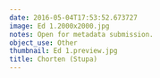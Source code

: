 ```yaml
---
date: 2016-05-04T17:53:52.673727
image: Ed 1.2000x2000.jpg
notes: Open for metadata submission.
object_use: Other
thumbnail: Ed 1.preview.jpg
title: Chorten (Stupa)
---
```


